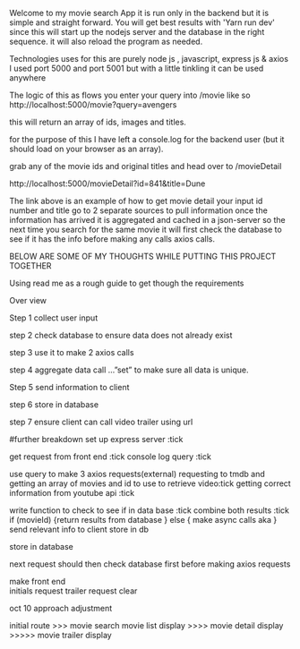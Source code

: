 Welcome to my movie search App
it is run only in the backend but it is simple and straight forward.
You will get best results with 'Yarn run dev'
since this will start up the nodejs server and the database in the right sequence.
it will also reload the program as needed. 

Technologies uses for this are purely node js , javascript, express js &
axios 
I used port 5000 and port 5001 but with a little tinkling it can be used anywhere 

The logic of this as flows 
you enter your query into /movie 
like so 
http://localhost:5000/movie?query=avengers

this will return an array of ids, images and titles.

for the purpose of this I have left a console.log for the backend user (but it should load on your browser as an array).

grab any of the movie ids and original titles and head over to 
/movieDetail

http://localhost:5000/movieDetail?id=841&title=Dune

The link above is an example of how to get movie detail
your input id number and title go to 2 separate sources to pull information
once the information has arrived it is aggregated and cached in a json-server
so the next time you search for the same movie it will first check the database to see if it has the info before making any calls axios calls.


BELOW ARE SOME OF MY THOUGHTS WHILE PUTTING THIS PROJECT TOGETHER

Using read me as a rough guide to get though the requirements 

Over view 

 
Step 1 collect user input 

step 2 check database to ensure data does not already exist

step 3 use it to make 2 axios calls 

step 4 aggregate data call ...”set” to make sure all data is unique.

Step 5 send information to client

step 6  store in database


step 7 ensure client can call video trailer using url





#further breakdown 
set up express server :tick

get request from front end :tick
console log query :tick


use query to make 3 axios requests(external)
requesting to tmdb and getting an array of movies and id to use to retrieve video:tick 
getting correct information from youtube api :tick


write function to check to see if in data base :tick
combine both results :tick
if (movieId) {return results from database }
else {
    make async calls aka 
}
send relevant info to client
store in db 



store in database

next request should then check database first before making axios requests 

make front end  
initials request 
trailer request
clear 

oct 10 approach adjustment

initial route >>> movie search 
movie list display >>>>
movie detail display >>>>>
movie trailer display 
